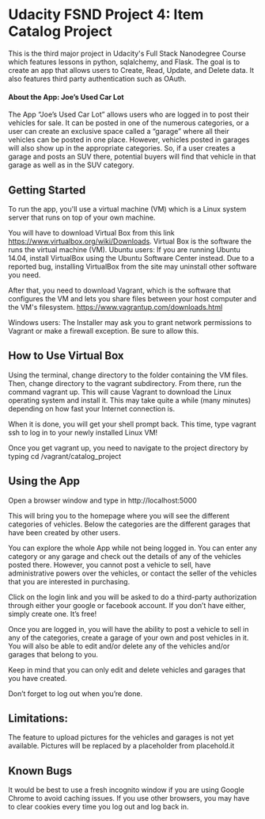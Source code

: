# Udacity FSND Project 4: Item Catalog Project

This is the third major project in Udacity's Full Stack Nanodegree Course which features lessons in python, sqlalchemy, and Flask.  The goal is to create an app that allows users to Create, Read, Update, and Delete data.  It also features third party authentication such as OAuth. 

#### About the App: Joe’s Used Car Lot

The App “Joe’s Used Car Lot” allows users who are logged in to post their vehicles for sale.  It can be posted in one of the numerous categories, or a user can create an exclusive space called a “garage” where all their vehicles can be posted in one place. 
However, vehicles posted in garages will also show up in the appropriate categories.  So, if a user creates a garage and posts an SUV there, potential buyers will find that vehicle in that garage as well as in the SUV category.

## Getting Started

To run the app, you'll use a virtual machine (VM) which is a Linux system server that runs on top of your own machine.

You will have to download Virtual Box from this link https://www.virtualbox.org/wiki/Downloads. Virtual Box is the software the runs the virtual machine (VM).
Ubuntu users: If you are running Ubuntu 14.04, install VirtualBox using the Ubuntu Software Center instead. Due to a reported bug, installing VirtualBox from the site may uninstall other software you need.

After that, you need to download Vagrant, which is the software that configures the VM and lets you share files between your host computer and the VM's filesystem. https://www.vagrantup.com/downloads.html

Windows users: The Installer may ask you to grant network permissions to Vagrant or make a firewall exception. Be sure to allow this.

## How to Use Virtual Box

Using the terminal, change directory to the folder containing the VM files. Then, change directory to the vagrant subdirectory. From there, run the command vagrant up. This will cause Vagrant to download the Linux operating system and install it. This may take quite a while (many minutes) depending on how fast your Internet connection is.

When it is done, you will get your shell prompt back. This time, type vagrant ssh to log in to your newly installed Linux VM!

Once you get vagrant up, you need to navigate to the project directory by typing cd /vagrant/catalog_project

## Using the App

Open a browser window and type in http://localhost:5000

This will bring you to the homepage where you will see the different categories of vehicles.  Below the categories are the different garages that have been created by other users.  

You can explore the whole App while not being logged in.  You can enter any category or any garage and check out the details of any of the vehicles posted there.  However, you cannot post a vehicle to sell, have administrative powers over the vehicles, or contact the seller of the vehicles that you are interested in purchasing.  

Click on the login link and you will be asked to do a third-party authorization through either your google or facebook account.  If you don’t have either, simply create one.  It’s free!

Once you are logged in, you will have the ability to post a vehicle to sell in any of the categories, create a garage of your own and post vehicles in it. You will also be able to edit and/or delete any of the vehicles and/or garages that belong to you. 

Keep in mind that you can only edit and delete vehicles and garages that you have created. 

Don’t forget to log out when you’re done.

## Limitations:

The feature to upload pictures for the vehicles and garages is not yet available.  Pictures will be replaced by a placeholder from placehold.it

## Known Bugs

It would be best to use a fresh incognito window if you are using Google Chrome to avoid caching issues.  If you use other browsers, you may have to clear cookies every time you log out and log back in.




